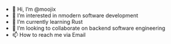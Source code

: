 - 👋 Hi, I’m @moojix
- 👀 I’m interested in nmodern software development
- 🌱 I’m currently learning Rust
- 💞️ I’m looking to collaborate on backend software engineering
- 📫 How to reach me via Email

<!---
moojix/moojix is a ✨ special ✨ repository because its `README.md` (this file) appears on your GitHub profile.
You can click the Preview link to take a look at your changes.
--->
